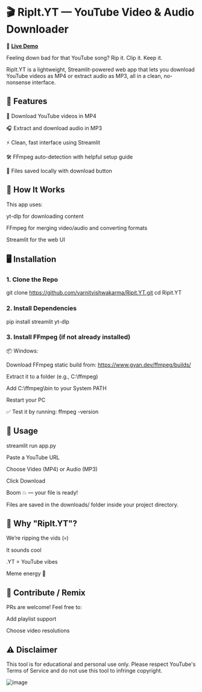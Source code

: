# 🎬 RipIt.YT — YouTube Video & Audio Downloader

🔗 **[Live Demo](https://your-deployment-url.com)**

Feeling down bad for that YouTube song?
Rip it. Clip it. Keep it.

RipIt.YT is a lightweight, Streamlit-powered web app that lets you download YouTube videos as MP4 or extract audio as MP3, all in a clean, no-nonsense interface.

## 🚀 Features
🎥 Download YouTube videos in MP4

🎧 Extract and download audio in MP3

⚡ Clean, fast interface using Streamlit

🛠 FFmpeg auto-detection with helpful setup guide

💾 Files saved locally with download button

## 🧠 How It Works
This app uses:

yt-dlp for downloading content

FFmpeg for merging video/audio and converting formats

Streamlit for the web UI

## 🖥️ Installation

### 1. Clone the Repo
git clone https://github.com/varnitvishwakarma/Ripit.YT.git
cd Ripit.YT

### 2. Install Dependencies
pip install streamlit yt-dlp

### 3. Install FFmpeg (if not already installed)
📦 Windows:

Download FFmpeg static build from: https://www.gyan.dev/ffmpeg/builds/

Extract it to a folder (e.g., C:\ffmpeg)

Add C:\ffmpeg\bin to your System PATH

Restart your PC

✅ Test it by running:
ffmpeg -version

## 🎯 Usage
streamlit run app.py

Paste a YouTube URL

Choose Video (MP4) or Audio (MP3)

Click Download

Boom 💥 — your file is ready!

Files are saved in the downloads/ folder inside your project directory.

## 🧃 Why "RipIt.YT"?
We’re ripping the vids (💀)

It sounds cool

.YT = YouTube vibes

Meme energy 💅

## 🤝 Contribute / Remix
PRs are welcome! Feel free to:

Add playlist support

Choose video resolutions


## ⚠️ Disclaimer
This tool is for educational and personal use only.
Please respect YouTube's Terms of Service and do not use this tool to infringe copyright.


![image](https://github.com/user-attachments/assets/0db0e120-42a3-4ce1-9bad-aae2f9ce1d63)

